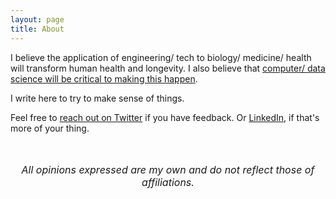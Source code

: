 ```yaml
---
layout: page
title: About
---
```


I believe the application of engineering/ tech to biology/ medicine/ health will transform human health and longevity. I also believe that [computer/ data science will be critical to making this happen](https://a16z.com/2017/06/21/jorge-conde-bio-fund/).

I write here to try to make sense of things.

Feel free to [reach out on Twitter](https://twitter.com/tfarrell01) if you have feedback. Or [LinkedIn](https://www.linkedin.com/in/tfarrell01), if that's more of your thing.

<br>
<br>

<div style="text-align: center;">
  <span style="font-size:12pt"><i>All opinions expressed are my own and do not reflect those of affiliations.</i></span>
</div>
